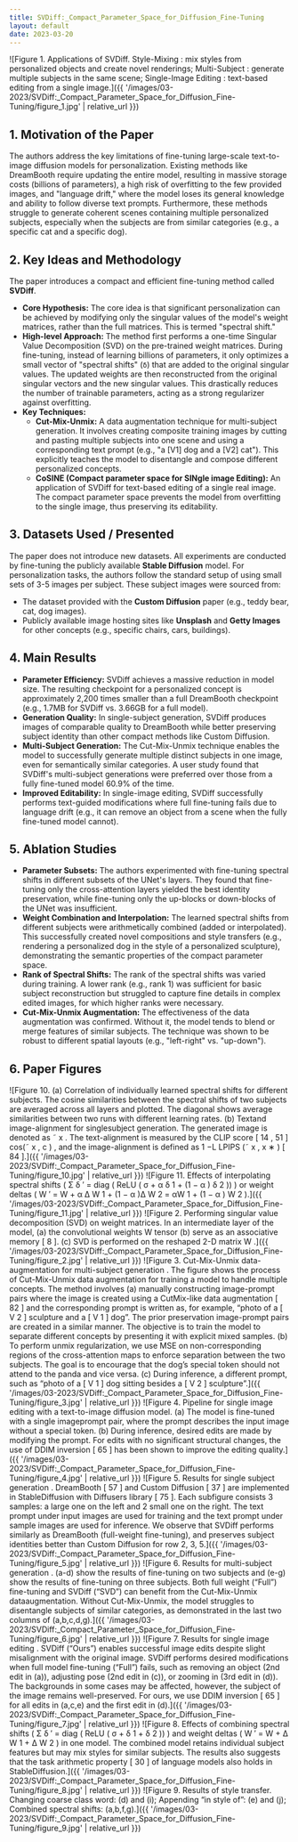 ```yaml
---
title: SVDiff:_Compact_Parameter_Space_for_Diffusion_Fine-Tuning
layout: default
date: 2023-03-20
---
```

![Figure 1. Applications of SVDiff. Style-Mixing : mix styles from personalized objects and create novel renderings; Multi-Subject : generate multiple subjects in the same scene; Single-Image Editing : text-based editing from a single image.]({{ '/images/03-2023/SVDiff:_Compact_Parameter_Space_for_Diffusion_Fine-Tuning/figure_1.jpg' | relative_url }})
## 1. Motivation of the Paper
The authors address the key limitations of fine-tuning large-scale text-to-image diffusion models for personalization. Existing methods like DreamBooth require updating the entire model, resulting in massive storage costs (billions of parameters), a high risk of overfitting to the few provided images, and "language drift," where the model loses its general knowledge and ability to follow diverse text prompts. Furthermore, these methods struggle to generate coherent scenes containing multiple personalized subjects, especially when the subjects are from similar categories (e.g., a specific cat and a specific dog).

## 2. Key Ideas and Methodology
The paper introduces a compact and efficient fine-tuning method called **SVDiff**.

-   **Core Hypothesis:** The core idea is that significant personalization can be achieved by modifying only the singular values of the model's weight matrices, rather than the full matrices. This is termed "spectral shift."
-   **High-level Approach:** The method first performs a one-time Singular Value Decomposition (SVD) on the pre-trained weight matrices. During fine-tuning, instead of learning billions of parameters, it only optimizes a small vector of "spectral shifts" (`δ`) that are added to the original singular values. The updated weights are then reconstructed from the original singular vectors and the new singular values. This drastically reduces the number of trainable parameters, acting as a strong regularizer against overfitting.
-   **Key Techniques:**
    -   **Cut-Mix-Unmix:** A data augmentation technique for multi-subject generation. It involves creating composite training images by cutting and pasting multiple subjects into one scene and using a corresponding text prompt (e.g., "a [V1] dog and a [V2] cat"). This explicitly teaches the model to disentangle and compose different personalized concepts.
    -   **CoSINE (Compact parameter space for SINgle image Editing):** An application of SVDiff for text-based editing of a single real image. The compact parameter space prevents the model from overfitting to the single image, thus preserving its editability.

## 3. Datasets Used / Presented
The paper does not introduce new datasets. All experiments are conducted by fine-tuning the publicly available **Stable Diffusion** model. For personalization tasks, the authors follow the standard setup of using small sets of 3-5 images per subject. These subject images were sourced from:
-   The dataset provided with the **Custom Diffusion** paper (e.g., teddy bear, cat, dog images).
-   Publicly available image hosting sites like **Unsplash** and **Getty Images** for other concepts (e.g., specific chairs, cars, buildings).

## 4. Main Results
-   **Parameter Efficiency:** SVDiff achieves a massive reduction in model size. The resulting checkpoint for a personalized concept is approximately 2,200 times smaller than a full DreamBooth checkpoint (e.g., 1.7MB for SVDiff vs. 3.66GB for a full model).
-   **Generation Quality:** In single-subject generation, SVDiff produces images of comparable quality to DreamBooth while better preserving subject identity than other compact methods like Custom Diffusion.
-   **Multi-Subject Generation:** The Cut-Mix-Unmix technique enables the model to successfully generate multiple distinct subjects in one image, even for semantically similar categories. A user study found that SVDiff's multi-subject generations were preferred over those from a fully fine-tuned model 60.9% of the time.
-   **Improved Editability:** In single-image editing, SVDiff successfully performs text-guided modifications where full fine-tuning fails due to language drift (e.g., it can remove an object from a scene when the fully fine-tuned model cannot).

## 5. Ablation Studies
-   **Parameter Subsets:** The authors experimented with fine-tuning spectral shifts in different subsets of the UNet's layers. They found that fine-tuning only the cross-attention layers yielded the best identity preservation, while fine-tuning only the up-blocks or down-blocks of the UNet was insufficient.
-   **Weight Combination and Interpolation:** The learned spectral shifts from different subjects were arithmetically combined (added or interpolated). This successfully created novel compositions and style transfers (e.g., rendering a personalized dog in the style of a personalized sculpture), demonstrating the semantic properties of the compact parameter space.
-   **Rank of Spectral Shifts:** The rank of the spectral shifts was varied during training. A lower rank (e.g., rank 1) was sufficient for basic subject reconstruction but struggled to capture fine details in complex edited images, for which higher ranks were necessary.
-   **Cut-Mix-Unmix Augmentation:** The effectiveness of the data augmentation was confirmed. Without it, the model tends to blend or merge features of similar subjects. The technique was shown to be robust to different spatial layouts (e.g., "left-right" vs. "up-down").

## 6. Paper Figures
![Figure 10. (a) Correlation of individually learned spectral shifts for different subjects. The cosine similarities between the spectral shifts of two subjects are averaged across all layers and plotted. The diagonal shows average similarities between two runs with different learning rates. (b) Textand image-alignment for singlesubject generation. The generated image is denoted as ˜ x . The text-alignment is measured by the CLIP score [ 14 , 51 ] cos(˜ x , c ) , and the image-alignment is defined as 1 −L LPIPS (˜ x , x ∗ ) [ 84 ].]({{ '/images/03-2023/SVDiff:_Compact_Parameter_Space_for_Diffusion_Fine-Tuning/figure_10.jpg' | relative_url }})
![Figure 11. Effects of interpolating spectral shifts ( Σ δ ′ = diag ( ReLU ( σ + α δ 1 + (1 − α ) δ 2 )) ) or weight deltas ( W ′ = W + α ∆ W 1 + (1 − α )∆ W 2 = αW 1 + (1 − α ) W 2 ).]({{ '/images/03-2023/SVDiff:_Compact_Parameter_Space_for_Diffusion_Fine-Tuning/figure_11.jpg' | relative_url }})
![Figure 2. Performing singular value decomposition (SVD) on weight matrices. In an intermediate layer of the model, (a) the convolutional weights W tensor (b) serve as an associative memory [ 8 ]. (c) SVD is performed on the reshaped 2-D matrix W .]({{ '/images/03-2023/SVDiff:_Compact_Parameter_Space_for_Diffusion_Fine-Tuning/figure_2.jpg' | relative_url }})
![Figure 3. Cut-Mix-Unmix data-augmentation for multi-subject generation . The figure shows the process of Cut-Mix-Unmix data augmentation for training a model to handle multiple concepts. The method involves (a) manually constructing image-prompt pairs where the image is created using a CutMix-like data augmentation [ 82 ] and the corresponding prompt is written as, for example, “photo of a [ V 2 ] sculpture and a [ V 1 ] dog”. The prior preservation image-prompt pairs are created in a similar manner. The objective is to train the model to separate different concepts by presenting it with explicit mixed samples. (b) To perform unmix regularization, we use MSE on non-corresponding regions of the cross-attention maps to enforce separation between the two subjects. The goal is to encourage that the dog’s special token should not attend to the panda and vice versa. (c) During inference, a different prompt, such as “photo of a [ V 1 ] dog sitting besides a [ V 2 ] sculpture”.]({{ '/images/03-2023/SVDiff:_Compact_Parameter_Space_for_Diffusion_Fine-Tuning/figure_3.jpg' | relative_url }})
![Figure 4. Pipeline for single image editing with a text-to-image diffusion model. (a) The model is fine-tuned with a single imageprompt pair, where the prompt describes the input image without a special token. (b) During inference, desired edits are made by modifying the prompt. For edits with no significant structural changes, the use of DDIM inversion [ 65 ] has been shown to improve the editing quality.]({{ '/images/03-2023/SVDiff:_Compact_Parameter_Space_for_Diffusion_Fine-Tuning/figure_4.jpg' | relative_url }})
![Figure 5. Results for single subject generation . DreamBooth [ 57 ] and Custom Diffusion [ 37 ] are implemented in StableDiffusion with Diffusers library [ 75 ]. Each subfigure consists 3 samples: a large one on the left and 2 small one on the right. The text prompt under input images are used for training and the text prompt under sample images are used for inference. We observe that SVDiff performs similarly as DreamBooth (full-weight fine-tuning), and preserves subject identities better than Custom Diffusion for row 2, 3, 5.]({{ '/images/03-2023/SVDiff:_Compact_Parameter_Space_for_Diffusion_Fine-Tuning/figure_5.jpg' | relative_url }})
![Figure 6. Results for multi-subject generation . (a-d) show the results of fine-tuning on two subjects and (e-g) show the results of fine-tuning on three subjects. Both full weight (“Full”) fine-tuning and SVDiff (“SVD”) can benefit from the Cut-Mix-Unmix dataaugmentation. Without Cut-Mix-Unmix, the model struggles to disentangle subjects of similar categories, as demonstrated in the last two columns of (a,b,c,d,g).]({{ '/images/03-2023/SVDiff:_Compact_Parameter_Space_for_Diffusion_Fine-Tuning/figure_6.jpg' | relative_url }})
![Figure 7. Results for single image editing . SVDiff (“Ours”) enables successful image edits despite slight misalignment with the original image. SVDiff performs desired modifications when full model fine-tuning (“Full”) fails, such as removing an object (2nd edit in (a)), adjusting pose (2nd edit in (c)), or zooming in (3rd edit in (d)). The backgrounds in some cases may be affected, however, the subject of the image remains well-preserved. For ours, we use DDIM inversion [ 65 ] for all edits in (a,c,e) and the first edit in (d).]({{ '/images/03-2023/SVDiff:_Compact_Parameter_Space_for_Diffusion_Fine-Tuning/figure_7.jpg' | relative_url }})
![Figure 8. Effects of combining spectral shifts ( Σ δ ′ = diag ( ReLU ( σ + δ 1 + δ 2 )) ) and weight deltas ( W ′ = W + ∆ W 1 + ∆ W 2 ) in one model. The combined model retains individual subject features but may mix styles for similar subjects. The results also suggests that the task arithmetic property [ 30 ] of language models also holds in StableDiffusion.]({{ '/images/03-2023/SVDiff:_Compact_Parameter_Space_for_Diffusion_Fine-Tuning/figure_8.jpg' | relative_url }})
![Figure 9. Results of style transfer. Changing coarse class word: (d) and (i); Appending “in style of”: (e) and (j); Combined spectral shifts: (a,b,f,g).]({{ '/images/03-2023/SVDiff:_Compact_Parameter_Space_for_Diffusion_Fine-Tuning/figure_9.jpg' | relative_url }})
